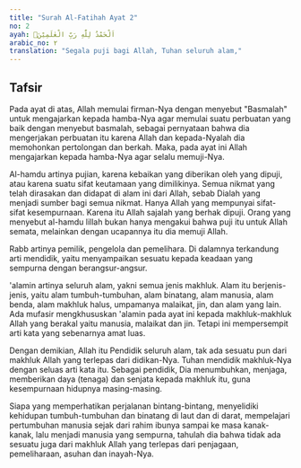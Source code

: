 ```yaml
---
title: "Surah Al-Fatihah Ayat 2"
no: 2
ayah: اَلْحَمْدُ لِلّٰهِ رَبِّ الْعٰلَمِيْنَۙ
arabic_no: ٢
translation: "Segala puji bagi Allah, Tuhan seluruh alam,"
---
```


## Tafsir

Pada ayat di atas, Allah memulai firman-Nya dengan menyebut "Basmalah" untuk mengajarkan kepada hamba-Nya agar memulai suatu perbuatan yang baik dengan menyebut basmalah, sebagai pernyataan bahwa dia mengerjakan perbuatan itu karena Allah dan kepada-Nyalah dia memohonkan pertolongan dan berkah. Maka, pada ayat ini Allah mengajarkan kepada hamba-Nya agar selalu memuji-Nya.

Al-hamdu artinya pujian, karena kebaikan yang diberikan oleh yang dipuji, atau karena suatu sifat keutamaan yang dimilikinya. Semua nikmat yang telah dirasakan dan didapat di alam ini dari Allah, sebab Dialah yang menjadi sumber bagi semua nikmat. Hanya Allah yang mempunyai sifat-sifat kesempurnaan. Karena itu Allah sajalah yang berhak dipuji. Orang yang menyebut al-hamdu lillah bukan hanya mengakui bahwa puji itu untuk Allah semata, melainkan dengan ucapannya itu dia memuji Allah.

Rabb artinya pemilik, pengelola dan pemelihara. Di dalamnya terkandung arti mendidik, yaitu menyampaikan sesuatu kepada keadaan yang sempurna dengan berangsur-angsur.

'alamin artinya seluruh alam, yakni semua jenis makhluk. Alam itu berjenis-jenis, yaitu alam tumbuh-tumbuhan, alam binatang, alam manusia, alam benda, alam makhluk halus, umpamanya malaikat, jin, dan alam yang lain. Ada mufasir mengkhususkan 'alamin pada ayat ini kepada makhluk-makhluk Allah yang berakal yaitu manusia, malaikat dan jin. Tetapi ini mempersempit arti kata yang sebenarnya amat luas.

Dengan demikian, Allah itu Pendidik seluruh alam, tak ada sesuatu pun dari makhluk Allah yang terlepas dari didikan-Nya. Tuhan mendidik makhluk-Nya dengan seluas arti kata itu. Sebagai pendidik, Dia menumbuhkan, menjaga, memberikan daya (tenaga) dan senjata kepada makhluk itu, guna kesempurnaan hidupnya masing-masing.

Siapa yang memperhatikan perjalanan bintang-bintang, menyelidiki kehidupan tumbuh-tumbuhan dan binatang di laut dan di darat, mempelajari pertumbuhan manusia sejak dari rahim ibunya sampai ke masa kanak-kanak, lalu menjadi manusia yang sempurna, tahulah dia bahwa tidak ada sesuatu juga dari makhluk Allah yang terlepas dari penjagaan, pemeliharaan, asuhan dan inayah-Nya.